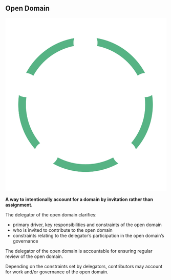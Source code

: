 ## Open Domain

![right,fit](img/structural-patterns/open-domain.png)

**A way to intentionally account for a domain by invitation rather than assignment.**
 
The delegator of the open domain clarifies:
 
- primary driver, key responsibilities and constraints of the open domain
- who is invited to contribute to the open domain
- constraints relating to the delegator’s participation in the open domain’s governance
 
The delegator of the open domain is accountable for ensuring regular review of the open domain.

Depending on the constraints set by delegators, contributors may account for work and/or governance of the open domain.
